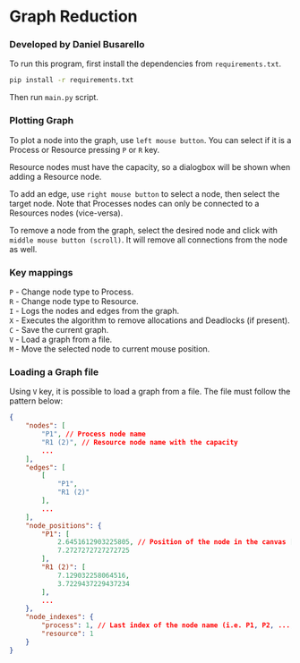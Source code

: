 # Graph Reduction

### Developed by Daniel Busarello

To run this program, first install the dependencies from `requirements.txt`.

``` bash
pip install -r requirements.txt
```

Then run `main.py` script.

### Plotting Graph

To plot a node into the graph, use `left mouse button`. You can select if it is a Process or Resource pressing `P` or `R` key.

Resource nodes must have the capacity, so a dialogbox will be shown when adding a Resource node.

To add an edge, use `right mouse button` to select a node, then select the target node. Note that Processes nodes can only be connected to a Resources nodes (vice-versa).

To remove a node from the graph, select the desired node and click with `middle mouse button (scroll)`. It will remove all connections from the node as well.

### Key mappings

`P` - Change node type to Process. <br>
`R` - Change node type to Resource. <br>
`I` - Logs the nodes and edges from the graph. <br>
`X` - Executes the algorithm to remove allocations and Deadlocks (if present). <br>
`C` - Save the current graph. <br>
`V` - Load a graph from a file. <br>
`M` - Move the selected node to current mouse position. <br>

### Loading a Graph file

Using `V` key, it is possible to load a graph from a file. The file must follow the pattern below:

``` json
{
    "nodes": [
        "P1", // Process node name
        "R1 (2)", // Resource node name with the capacity
        ...
    ],
    "edges": [
        [
            "P1",
            "R1 (2)"
        ],
        ...
    ],
    "node_positions": {
        "P1": [
            2.6451612903225805, // Position of the node in the canvas [x, y]
            7.2727272727272725
        ],
        "R1 (2)": [
            7.129032258064516,
            3.7229437229437234
        ],
        ...
    },
    "node_indexes": {
        "process": 1, // Last index of the node name (i.e. P1, P2, ..., Pn - last index is n)
        "resource": 1
    }
}
```